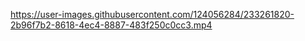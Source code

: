 

https://user-images.githubusercontent.com/124056284/233261820-2b96f7b2-8618-4ec4-8887-483f250c0cc3.mp4

